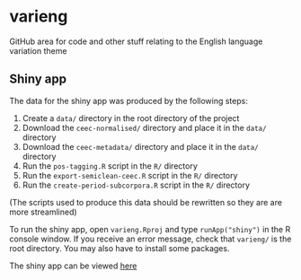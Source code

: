 # varieng
GitHub area for code and other stuff relating to the English language variation theme

## Shiny app
The data for the shiny app was produced by the following steps:

1. Create a `data/` directory in the root directory of the project
2. Download the `ceec-normalised/` directory and place it in the `data/` directory
3. Download the `ceec-metadata/` directory and place it in the `data/` directory
3. Run the `pos-tagging.R` script in the `R/` directory 
4. Run the `export-semiclean-ceec.R` script in the `R/` directory
5. Run the `create-period-subcorpora.R` script in the `R/` directory

(The scripts used to produce this data should be rewritten so they are are more streamlined)

To run the shiny app, open `varieng.Rproj` and type `runApp("shiny")` in the R console window. If you receive an error message, check that `varieng/` is the root directory. You may also have to install some packages. 

The shiny app can be viewed [here](https://jflanagan.shinyapps.io/shiny/)

